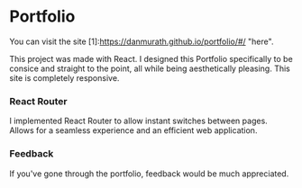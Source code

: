 # Portfolio

You can visit the site [1]:https://danmurath.github.io/portfolio/#/ "here".

This project was made with React. I designed this Portfolio specifically to be consice and straight to the point, all while being aesthetically pleasing. This site is completely responsive.

### React Router

I implemented React Router to allow instant switches between pages. Allows for a seamless experience and an efficient web application.

### Feedback

If you've gone through the portfolio, feedback would be much appreciated.
